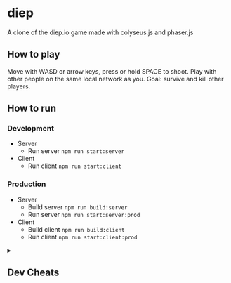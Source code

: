# diep

A clone of the diep.io game made with colyseus.js and phaser.js

## How to play

Move with WASD or arrow keys, press or hold SPACE to shoot.
Play with other people on the same local network as you.
Goal: survive and kill other players.

## How to run

### Development

- Server
  - Run server `npm run start:server`
- Client
  - Run client `npm run start:client`

### Production

- Server
  - Build server `npm run build:server`
  - Run server `npm run start:server:prod`
- Client
  - Build client `npm run build:client`
  - Run client `npm run start:client:prod`

<details>
<summary>

## Dev Cheats

</summary>

- `K` to increase speed to 2.5x
- `O` to increase bullet speed to 2x
- `P` to increase have infinite bullet damage
- `L` to have infinite health
- `I` to be invisible
- `J` to reload at tick speed
- `0` to disable joins

</details>
